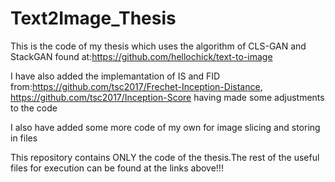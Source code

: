 # Text2Image_Thesis

This is the code of my thesis which uses the algorithm of CLS-GAN and StackGAN found at:https://github.com/hellochick/text-to-image		

I have also added the implemantation of IS and FID from:https://github.com/tsc2017/Frechet-Inception-Distance,
https://github.com/tsc2017/Inception-Score having made some adjustments to the code

I also have added some more code of my own for image slicing and storing in files

This repository contains ONLY the code of the thesis.The rest of the useful files for execution can be found at the links above!!!
